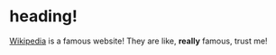 # heading!
[Wikipedia](wikipedia.org) is a famous website! They are like, **really** famous, trust me!
